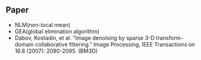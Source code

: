 ## Paper
 - NLM(non-local mean)
 - GEA(global elimination algorithm)
 - Dabov, Kostadin, et al. "Image denoising by sparse 3-D transform-domain collaborative filtering." Image Processing, IEEE Transactions on 16.8 (2007): 2080-2095. (BM3D)